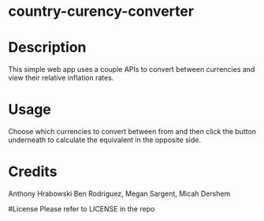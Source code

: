 # country-curency-converter

# Description
This simple web app uses a couple APIs to convert between currencies and view their relative inflation rates. 

# Usage 
Choose which currencies to convert between from and then click the button underneath to calculate the equivalent in the opposite side.

# Credits 
Anthony Hrabowski Ben Rodriguez, Megan Sargent, Micah Dershem

#License
Please refer to LICENSE in the repo
